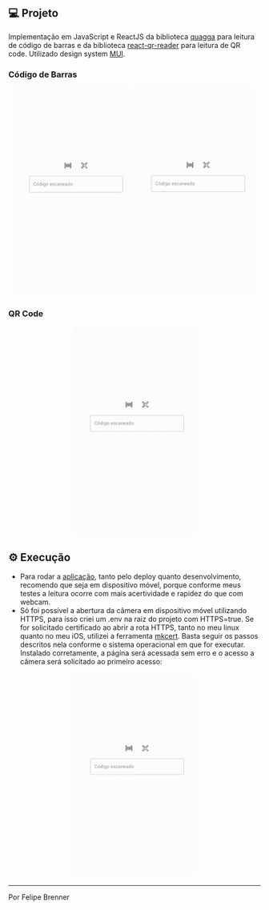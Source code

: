 ## 💻 Projeto

Implementação em JavaScript e ReactJS da biblioteca [quagga](https://github.com/serratus/quaggaJS) para leitura de código de barras e da biblioteca [react-qr-reader](https://github.com/JodusNodus/react-qr-reader) para leitura de QR code. Utilizado design system [MUI](https://mui.com/).

### Código de Barras

<p align="center">
  <img alt="preview" title="preview" src=".github/barcode1.gif" width="240">
  <img alt="preview" title="preview" src=".github/barcode2.gif" width="240">
</p>

### QR Code

<p align="center">
  <img alt="preview" title="preview" src=".github/qrcode.gif" width="240">
</p>

## ⚙ Execução

- Para rodar a [aplicação](https://barcode-qrcode-reader-felipebrenner.netlify.app/), tanto pelo deploy quanto desenvolvimento, recomendo que seja em dispositivo móvel, porque conforme meus testes a leitura ocorre com mais acertividade e rapidez do que com webcam.
- Só foi possível a abertura da câmera em dispositivo móvel utilizando HTTPS, para isso criei um .env na raiz do projeto com HTTPS=true. Se for solicitado certificado ao abrir a rota HTTPS, tanto no meu linux quanto no meu iOS, utilizei a ferramenta [mkcert](https://github.com/FiloSottile/mkcert). Basta seguir os passos descritos nela conforme o sistema operacional em que for executar. Instalado corretamente, a página será acessada sem erro e o acesso a câmera será solicitado ao primeiro acesso:

<p align="center">
  <img alt="preview" title="preview" src=".github/https.gif" width="240">
</p>

---

Por Felipe Brenner
